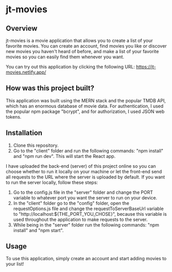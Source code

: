# jt-movies

## Overview

jt-movies is a movie application that allows you to create a list of your favorite movies. You can create an account, find movies you like or discover new movies you haven't heard of before, and make a list of your favorite movies so you can easily find them whenever you want.

You can try out this application by clicking the following URL: https://jt-movies.netlify.app/

## How was this project built?

This application was built using the MERN stack and the popular TMDB API, which has an enormous database of movie data. For authentication, I used the popular npm package "bcrypt", and for authorization, I used JSON web tokens.

## Installation

1. Clone this repository.
2. Go to the "client" folder and run the following commands: "npm install" and "npm run dev". This will start the React app.

I have uploaded the back-end (server) of this project online so you can choose whether to run it locally on your machine or let the front-end send all requests to the URL where the server is uploaded by default. If you want to run the server locally, follow these steps:

1. Go to the config.js file in the "server" folder and change the PORT variable to whatever port you want the server to run on your device.
2. In the "client" folder go to the "config" folder, open the requestOptions.js file and change the requestToServerBaseUrl variable to "http://localhost:${THE_PORT_YOU_CHOSE}", because this variable is used throughout the application to make requests to the server.
3. While being in the "server" folder run the following commands: "npm install" and "npm start".

## Usage

To use this application, simply create an account and start adding movies to your list!
